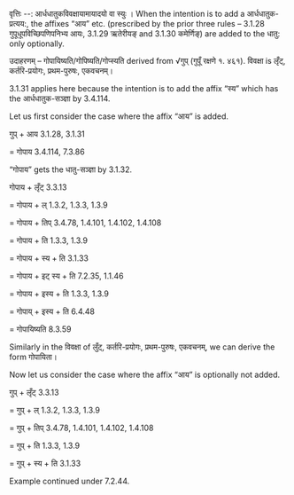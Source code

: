 

वृत्तिः --: आर्धधातुकविवक्षायामायादयो वा स्युः । When the intention is to add a आर्धधातुक-प्रत्यय:, the affixes “आय” etc. (prescribed by the prior three rules – 3.1.28 गुपूधूपविच्छिपणिपनिभ्य आयः, 3.1.29 ऋतेरीयङ् and 3.1.30 कमेर्णिङ्) are added to the धातु: only optionally.


उदाहरणम् – गोपायिष्यति/गोपिष्यति/गोप्स्यति derived from √गुप् (गुपूँ रक्षणे १. ४६१). विवक्षा is लृँट्, कर्तरि-प्रयोगः, प्रथम-पुरुषः, एकवचनम्।


3.1.31 applies here because the intention is to add the affix “स्य” which has the आर्धधातुक-सञ्ज्ञा by 3.4.114.


Let us first consider the case where the affix “आय” is added.


गुप् + आय 3.1.28, 3.1.31 

= गोपाय 3.4.114, 7.3.86 

“गोपाय” gets the धातु-सञ्ज्ञा by 3.1.32.


गोपाय + लृँट् 3.3.13 

= गोपाय + ल् 1.3.2, 1.3.3, 1.3.9 

= गोपाय + तिप् 3.4.78, 1.4.101, 1.4.102, 1.4.108 

= गोपाय + ति 1.3.3, 1.3.9 

= गोपाय + स्य + ति 3.1.33 

= गोपाय + इट् स्य + ति 7.2.35, 1.1.46 

= गोपाय + इस्य + ति 1.3.3, 1.3.9 

= गोपाय् + इस्य + ति 6.4.48 

= गोपायिष्यति 8.3.59


Similarly in the विवक्षा of लुँट्, कर्तरि-प्रयोगः, प्रथम-पुरुषः, एकवचनम्, we can derive the form गोपायिता।


Now let us consider the case where the affix “आय” is optionally not added.


गुप् + लृँट् 3.3.13 

= गुप् + ल् 1.3.2, 1.3.3, 1.3.9 

= गुप् + तिप् 3.4.78, 1.4.101, 1.4.102, 1.4.108 

= गुप् + ति 1.3.3, 1.3.9 

= गुप् + स्य + ति 3.1.33 


Example continued under 7.2.44.


